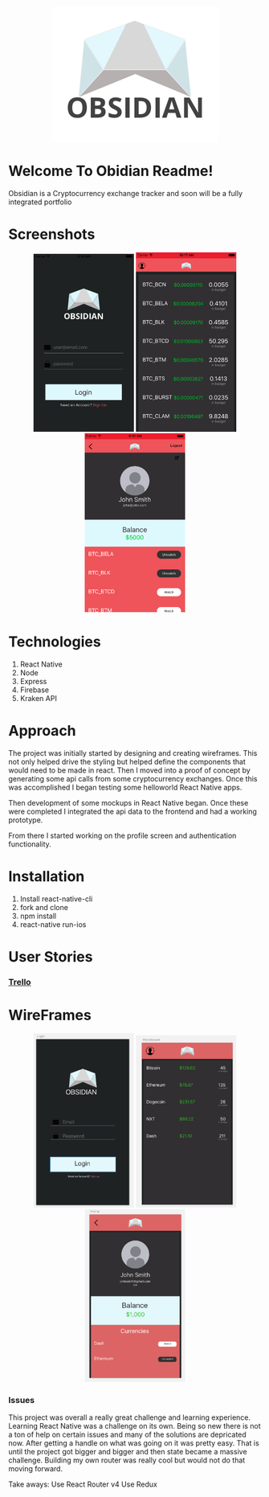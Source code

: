 <div align="center" ><img src="./screenshots_mockups/invert_logo.png"></div>

# Welcome To Obidian Readme!

Obsidian is a Cryptocurrency exchange tracker and soon will be a fully integrated portfolio

# Screenshots
<div align="center">
<img src="./screenshots_mockups/login_screen_shot.png" width="200">
<img src="./screenshots_mockups/home_screen_shot.png" width="200">
<img src="./screenshots_mockups/profile_screen_shot.png" width="200">
</div>

# Technologies
1. React Native
2. Node
3. Express
4. Firebase
5. Kraken API

# Approach

The project was initially started by designing and creating wireframes. This not only helped drive the styling but helped define the components that would need to be made in react. Then I moved into a proof of concept by generating some api calls from some cryptocurrency exchanges. Once this was accomplished I began testing some helloworld React Native apps.

Then development of some mockups in React Native began. Once these were completed I integrated the api data to the frontend and had a working prototype.

From there I started working on the profile screen and authentication functionality.

# Installation
1. Install react-native-cli
2. fork and clone
3. npm install
4. react-native run-ios

# User Stories
### [Trello](https://trello.com/b/rTppVKwm/project-4)


# WireFrames
<div align="center">
<img src="./screenshots_mockups/login.png" width="200">
<img src="./screenshots_mockups/watchboard.png" width="200">
<img src="./screenshots_mockups/profile.png" width="200">
</div>

### Issues
This project was overall a really great challenge and learning experience. Learning React Native was a challenge on its own. Being so new there is not a ton of help on certain issues and many of the solutions are depricated now. After getting a handle on what was going on it was pretty easy. That is until the project got bigger and bigger and then state became a massive challenge. Building my own router was really cool but would not do that moving forward.

Take aways: 
Use React Router v4 
Use Redux

